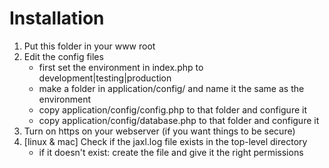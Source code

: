 Installation
===========

1. Put this folder in your www root
2. Edit the config files
    - first set the environment in index.php to development|testing|production
    - make a folder in application/config/ and name it the same as the environment
    - copy application/config/config.php to that folder and configure it
    - copy application/config/database.php to that folder and configure it
3. Turn on https on your webserver (if you want things to be secure)
4. [linux & mac] Check if the jaxl.log file exists in the top-level directory
    - if it doesn't exist: create the file and give it the right permissions
